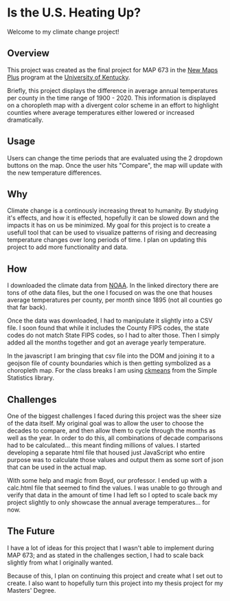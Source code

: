 # Is the U.S. Heating Up?

Welcome to my climate change project!

## Overview

This project was created as the final project for MAP 673 in the [New Maps Plus](https://newmapsplus.github.io/) program at the [University of Kentucky](https://www.uky.edu/).

Briefly, this project displays the difference in average annual temperatures per county in the time range of 1900 - 2020. This information is displayed on a choropleth map with a divergent color scheme in an effort to highlight counties where average temperatures either lowered or increased dramatically.

## Usage

Users can change the time periods that are evaluated using the 2 dropdown buttons on the map. Once the user hits "Compare", the map will update with the new temperature differences.

## Why

Climate change is a continously increasing threat to humanity. By studying it's effects, and how it is effected, hopefully it can be slowed down and the impacts it has on us be minimized. My goal for this project is to create a usefull tool that can be used to visualize patterns of rising and decreasing temperature changes over long periods of time. I plan on updating this project to add more functionality and data.

## How

I downloaded the climate data from [NOAA](https://www.ncei.noaa.gov/pub/data/cirs/climdiv/). In the linked directory there are tons of othe data files, but the one I focused on was the one that houses average temperatures per county, per month since 1895 (not all counties go that far back).

Once the data was downloaded, I had to manipulate it slightly into a CSV file. I soon found that while it includes the County FIPS codes, the state codes do not match State FIPS codes, so I had to alter those. Then I simply added all the months together and got an average yearly temperature.

In the javascript I am bringing that csv file into the DOM and joining it to a geojson file of county boundaries which is then getting symbolized as a choropleth map. For the class breaks I am using [ckmeans](https://simple-statistics.github.io/docs/#ckmeans) from the Simple Statistics library.

## Challenges

One of the biggest challenges I faced during this project was the sheer size of the data itself. My original goal was to allow the user to choose the decades to compare, and then allow them to cycle through the months as well as the year. In order to do this, all combinations of decade comparisons had to be calculated... this meant finding millions of values. I started developing a separate html file that housed just JavaScript who entire purpose was to calculate those values and output them as some sort of json that can be used in the actual map.

With some help and magic from Boyd, our professor. I ended up with a calc.html file that seemed to find the values. I was unable to go through and verify that data in the amount of time I had left so I opted to scale back my project slightly to only showcase the annual average temperatures... for now.

## The Future

I have a lot of ideas for this project that I wasn't able to implement during MAP 673; and as stated in the challenges section, I had to scale back slightly from what I originally wanted.

Because of this, I plan on continuing this project and create what I set out to create. I also want to hopefully turn this project into my thesis project for my Masters' Degree.
